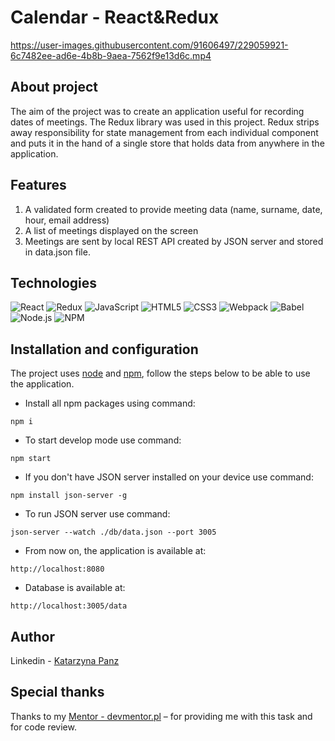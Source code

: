 # Calendar - React&Redux

https://user-images.githubusercontent.com/91606497/229059921-6c7482ee-ad6e-4b8b-9aea-7562f9e13d6c.mp4

## About project
The aim of the project was to create an application useful for recording dates of meetings. The Redux library was used in this project. Redux strips away responsibility for state management from each individual component and puts it in the hand of a single store that holds data from anywhere in the application.

## Features
1. A validated form created to provide meeting data (name, surname, date, hour, email address)
2. A list of meetings displayed on the screen
3. Meetings are sent by local REST API created by JSON server and stored in data.json file.

## Technologies
![React](https://img.shields.io/badge/React-20232A?style=for-the-badge&logo=react&logoColor=61DAFB)
![Redux](https://img.shields.io/badge/-Redux-black?style=for-the-badge&logo=Redux&logoColor=pink)
![JavaScript](https://img.shields.io/badge/JavaScript-323330?style=for-the-badge&logo=javascript&logoColor=F7DF1E)
![HTML5](https://img.shields.io/badge/HTML5-E34F26?style=for-the-badge&logo=html5&logoColor=white)
![CSS3](https://img.shields.io/badge/CSS3-1572B6?style=for-the-badge&logo=css3&logoColor=white)
![Webpack](https://img.shields.io/badge/Webpack-8DD6F9?style=for-the-badge&logo=Webpack&logoColor=white)
![Babel](https://img.shields.io/badge/Babel-F9DC3E?style=for-the-badge&logo=babel&logoColor=white)
![Node.js](https://img.shields.io/badge/Node.JS-339933?style=for-the-badge&logo=Node.js&logoColor=white)
![NPM](https://img.shields.io/badge/NPM-CB3837?style=for-the-badge&logo=npm&logoColor=white)

## Installation and configuration
The project uses [node](https://nodejs.org/en/) and [npm](https://www.npmjs.com/), follow the steps below to be able to use the application.
- Install all npm packages using command:
````
npm i
````
- To start develop mode use command:
````
npm start
````
- If you don't have JSON server installed on your device use command:
````
npm install json-server -g
````
- To run JSON server use command:
````
json-server --watch ./db/data.json --port 3005
````
- From now on, the application is available at:
````
http://localhost:8080
````
* Database is available at:
````
http://localhost:3005/data
````

## Author
Linkedin - [Katarzyna Panz](https://www.linkedin.com/in/katarzyna-panz-584399228/)

## Special thanks
Thanks to my [Mentor - devmentor.pl](https://devmentor.pl/) – for providing me with this task and for code review.

